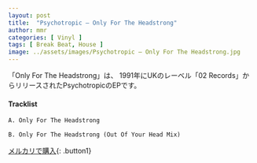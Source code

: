 ```yaml
---
layout: post
title:  "Psychotropic – Only For The Headstrong"
author: mmr
categories: [ Vinyl ]
tags: [ Break Beat, House ]
image: ../assets/images/Psychotropic – Only For The Headstrong.jpg
---
```


「Only For The Headstrong」は、
1991年にUKのレーベル「02 Records」からリリースされたPsychotropicのEPです。


#### Tracklist
```md
A. Only For The Headstrong

B. Only For The Headstrong (Out Of Your Head Mix)
```

[メルカリで購入](https://jp.mercari.com/item/m27760488621?afid=6142608987){: .button1}

